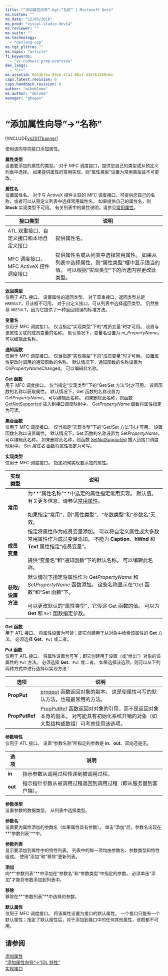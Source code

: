 ```yaml
---
title: "“添加属性向导”-&gt;“名称” | Microsoft Docs"
ms.custom: ""
ms.date: "12/03/2016"
ms.prod: "visual-studio-dev14"
ms.reviewer: ""
ms.suite: ""
ms.technology: 
  - "devlang-cpp"
ms.tgt_pltfrm: ""
ms.topic: "article"
f1_keywords: 
  - "vc.codewiz.prop.overview"
dev_langs: 
  - "C++"
ms.assetid: 0453b7ea-89cb-41a1-80a2-d45f61589c0a
caps.latest.revision: 6
caps.handback.revision: 6
author: "mikeblome"
ms.author: "mblome"
manager: "ghogen"
---
```

# “添加属性向导”-&gt;“名称”
[!INCLUDE[vs2017banner](../assembler/inline/includes/vs2017banner.md)]

使用该向导向接口添加属性。  
  
 **属性类型**  
 设置要添加的属性的类型。  对于 MFC 调度接口，提供您自己的类型或从预定义列表中选择。  如果提供属性的常用实现，则“属性类型”设置为常用类型且不可更改。  
  
 **属性名**  
 设置属性名。  对于与 ActiveX 控件关联的 MFC 调度接口，可提供您自己的名称，或者可以从预定义列表中选择常用属性名。  如果提供自己的属性名，则 **Stock** 实现类型不可用。  有关列表中的属性说明，请参见[常用属性](../ide/stock-properties.md)。  
  
|接口类型|说明|  
|----------|--------|  
|ATL 双重接口、自定义接口和本地自定义接口|提供属性名。|  
|MFC 调度接口、MFC ActiveX 控件调度接口|提供属性名或从列表中选择常用属性。  如果从列表中选择属性，则“属性类型”框中显示适当的值。  可以根据“实现类型”下的所选内容更改此类型。|  
  
 **返回类型**  
 仅用于 ATL 接口。  设置属性的返回类型。  对于双重接口，返回类型总是 `HRESULT`，且该框不可用。  对于自定义接口，可从列表中选择返回类型。  仍然推荐 `HRESULT`，因为它提供了一种返回错误的标准方法。  
  
 **变量名**  
 仅用于 MFC 调度接口。  仅当指定“实现类型”下的“成员变量”时才可用。  设置与该属性关联的成员变量的名称。  默认情况下，变量名设置为 m\_*PropertyName*。  可以编辑此名称。  
  
 **通知函数**  
 仅用于 MFC 调度接口。  仅当指定“实现类型”下的“成员变量”时才可用。  设置属性更改时调用的通知函数的名称。  默认情况下，通知函数的名称设置为 On*PropertyName*Changed。  可以编辑此名称。  
  
 **Get 函数**  
 用于 MFC 调度接口。  仅当指定“实现类型”下的“Get\/Set 方法”时才可用。  设置函数的名称以获取属性。  默认情况下，Get 函数的名称设置为 Get*PropertyName*。  可以编辑此名称。  如果删除此名称，则函数 [GetNotSupported](../Topic/COleControl::GetNotSupported.md) 插入到接口调度映射中。  Get*PropertyName* 函数将属性指定为可读。  
  
 **集合函数**  
 仅用于 MFC 调度接口。  仅当指定“实现类型”下的“Get\/Set 方法”时才可用。  设置函数名称以设置属性。  默认情况下，Set 函数的名称设置为 Set*PropertyName*。  可以编辑此名称。  如果删除此名称，则函数 [SetNotSupported](../Topic/COleControl::SetNotSupported.md) 插入到接口调度映射中。  Set *属性名* 函数将属性指定为可写。  
  
 **实现类型**  
 仅用于 MFC 调度接口。  指定如何实现要添加的属性。  
  
|实现类型|说明|  
|----------|--------|  
|**常用**|为**“属性名称”**中选定的属性指定常用实现。  默认值。  有关更多信息，请参见[常用属性](../ide/stock-properties.md)。<br /><br /> 如果指定“常用”，则“属性类型”、“参数类型”和“参数名”无效。|  
|**成员变量**|指定将属性作为成员变量添加。  可以将自定义属性或大多数常用属性作为成员变量添加。  不能为 **Caption**、**hWnd** 和 **Text** 属性指定“成员变量”。<br /><br /> 提供“变量名”和“通知函数”下的默认名称。  可以编辑此名称。|  
|**获取\/设置方法**|默认情况下指定将属性作为 Get*PropertyName* 和 Set*PropertyName* 函数添加。  这些名称显示在“Get 函数”和“Set 函数”下。<br /><br /> 可以更改默认的“属性类型”，它传递 Get 函数的值。  可以为 **Get** 和 `Set` 函数指定参数。|  
  
 **Get 函数**  
 用于 ATL 接口。  将属性设置为可读；即它创建用于从对象中检索该属性的 **Get** 方法。  必须选择 **Get**、`Put` 或二者。  
  
 **Put 函数**  
 仅用于 ATL 接口。  将属性设置为可写；即它创建用于设置（或“给出”）对象的该属性的 `Put` 方法。  必须选择 **Get**、`Put` 或二者。  如果选择该选项，则可以从下列两种方式中进行选择以实现方法：  
  
|选项|说明|  
|--------|--------|  
|**PropPut**|[propput](../windows/propput.md) 函数返回对象的副本。  这是使属性可写的默认方法，也是最常用的方法。|  
|**PropPutRef**|[PropPutRef](../windows/propputref.md) 函数返回对对象的引用，而不是返回对象本身的副本。  对可能具有初始化系统开销的对象（如大型结构或数组）可考虑使用该选项。|  
  
 **参数特性**  
 仅用于 ATL 接口。  设置“参数名称”所指定的参数是 **in**、**out**、双向还是无。  
  
|选项|说明|  
|--------|--------|  
|**in**|指示参数从调用过程传递到被调用过程。|  
|**out**|指示指针参数从被调用过程返回到调用过程（即从服务器到客户端）。|  
  
 **参数类型**  
 设置参数的数据类型。  从列表中选择类型。  
  
 **参数名**  
 设置要为属性添加的参数名（如果属性具有参数）。  单击“添加”后，参数名出现在**“参数列表”**中。  
  
 **参数列表**  
 显示要添加到属性中的特性列表。  列表中的每一项均由参数名、参数类型和特性组成。  使用“添加”和“移除”更新列表。  
  
 **添加**  
 向**“参数列表”**中添加在“参数名”和“参数类型”中指定的参数。  必须单击“添加”才能将参数添加到列表中。  
  
 **移除**  
 移除在**“参数列表”**中选择的参数。  
  
 **默认属性**  
 仅用于 MFC 调度接口。  将该属性设置为接口的默认属性。  一个接口只能有一个默认属性；指定了默认属性后，对于添加到接口中的任何其他属性，该框都不可用。  
  
## 请参阅  
 [添加属性](../ide/adding-a-property-visual-cpp.md)   
 [“添加属性向导”\-\>“IDL 特性”](../ide/idl-attributes-add-property-wizard.md)   
 [实现接口](../ide/implementing-an-interface-visual-cpp.md)